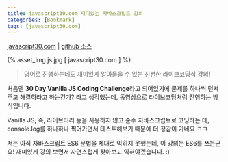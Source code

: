 ```yaml
---
title: javascript30.com 재미있는 자바스크립트 강의 
categories: [Bookmark]
tags: [javascript30.com]
---
```


[javascript30.com](https://javascript30.com) | [github 소스](https://github.com/wesbos/JavaScript30)

{% asset_img js.jpg [ javascript30.com ] %}

> 영어로 진행하는데도 재미있게 알아들을 수 있는 신선한 라이브코딩식 강의!

처음엔 **30 Day Vanilla JS Coding Challenge**라고 되어있기에 문제를 하나씩 던져주고 해결하라고 하는건가? 라고 생각했는데, 동영상으로 라이브코딩처럼 진행하는 방식입니다. 

Vanilla JS, 즉, 라이브러리 등을 사용하지 않고 순수 자바스크립트로 코딩하는 데, console.log를 하나하나 찍어가면서 테스트해보기 때문에 더 정감이 가네요 ㅋㅋ 

저는 아직 자바스크립트 ES6 문법을 제대로 익히지 못했는데, 이 강의는 ES6를 쓰는군요! 
재미있게 강의 보면서 자연스럽게 찾아보고 익혀야겠습니다. :) 